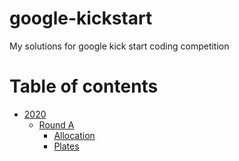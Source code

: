 # google-kickstart
My solutions for google kick start coding competition

# Table of contents
- [2020](https://github.com/thinhntr/google-kickstart/blob/main/2020)
    - [Round A](https://github.com/thinhntr/google-kickstart/blob/main/2020/a)
        - [Allocation](https://github.com/thinhntr/google-kickstart/blob/main/2020/a/allocation)
        - [Plates](https://github.com/thinhntr/google-kickstart/blob/main/2020/a/plates)
